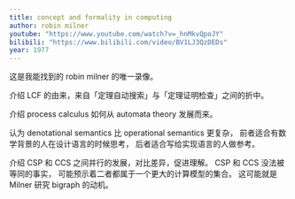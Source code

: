```yaml
---
title: concept and formality in computing
author: robin milner
youtube: "https://www.youtube.com/watch?v=_hnMkvQpoJY"
bilibili: "https://www.bilibili.com/video/BV1LJ3QzDEDs"
year: 1977
---
```


这是我能找到的 robin milner 的唯一录像。

介绍 LCF 的由来，来自「定理自动搜索」与「定理证明检查」之间的折中。

介绍 process calculus 如何从 automata theory 发展而来。

认为 denotational semantics 比 operational semantics 更复杂，
前者适合有数学背景的人在设计语言的时候思考，
后者适合写给实现语言的人做参考。

介绍 CSP 和 CCS 之间并行的发展，对比差异，促进理解。
CSP 和 CCS 没法被等同的事实，
可能预示着二者都属于一个更大的计算模型的集合。
这可能就是 Milner 研究 bigraph 的动机。

